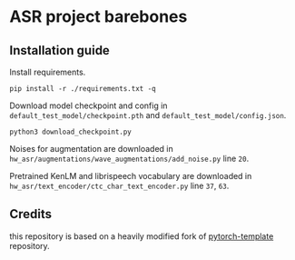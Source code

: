# ASR project barebones

## Installation guide
Install requirements.
```shell
pip install -r ./requirements.txt -q
```
Download model checkpoint and config in `default_test_model/checkpoint.pth`
   and `default_test_model/config.json`.
```shell
python3 download_checkpoint.py
```
Noises for augmentation are downloaded in `hw_asr/augmentations/wave_augmentations/add_noise.py` line `20`.

Pretrained KenLM and librispeech vocabulary are downloaded in `hw_asr/text_encoder/ctc_char_text_encoder.py` line `37`, `63`.

## Credits

this repository is based on a heavily modified fork
of [pytorch-template](https://github.com/victoresque/pytorch-template) repository.
